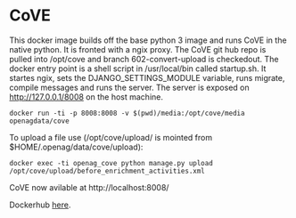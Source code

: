 # CoVE

This docker image builds off the base python 3 image and runs CoVE in the native python.  It is fronted with a ngix proxy.  The CoVE git hub repo is pulled into /opt/cove and branch 602-convert-upload is checkedout.  The docker entry point is a shell script in /usr/local/bin called startup.sh.  It startes ngix, sets the DJANGO_SETTINGS_MODULE variable, runs migrate, compile messages and runs the server.  The server is exposed on http://127.0.0.1/8008 on the host machine.

    docker run -ti -p 8008:8008 -v $(pwd)/media:/opt/cove/media openagdata/cove

To upload a file use (/opt/cove/upload/ is mointed from $HOME/.openag/data/cove/upload):

    docker exec -ti openag_cove python manage.py upload /opt/cove/upload/before_enrichment_activities.xml


CoVE now avilable at http://localhost:8008/

Dockerhub [here](https://hub.docker.com/r/tobybatch/ag-cove/).

